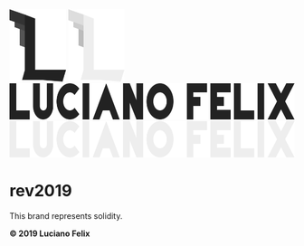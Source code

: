 <img src="assets/logo-dark.svg" alt="Logo" height="128"/>
<img src="assets/logo-light.svg" alt="Logo" height="128"/>

<img src="assets/type-dark.svg" alt="Logo" height="64"/>

<img src="assets/type-light.svg" alt="Logo" height="64"/>

# rev2019

This brand represents solidity.

**&copy; 2019 Luciano Felix**
